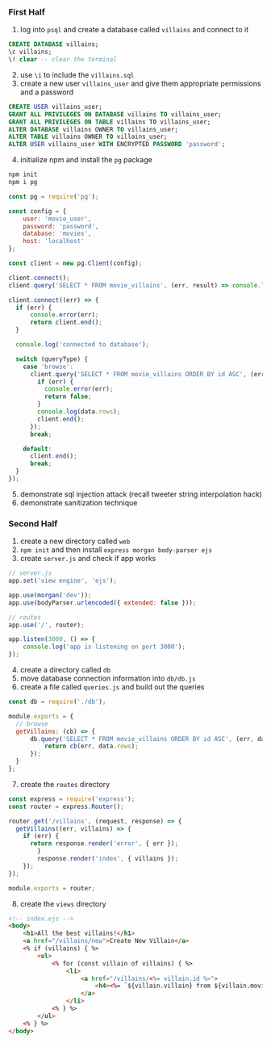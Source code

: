### First Half

1. log into `psql` and create a database called `villains` and connect to it

```sql
CREATE DATABASE villains;
\c villains;
\! clear -- clear the terminal
```

2. use `\i` to include the `villains.sql`
3. create a new user `villains_user` and give them appropriate permissions and a password

```sql
CREATE USER villains_user;
GRANT ALL PRIVILEGES ON DATABASE villains TO villains_user;
GRANT ALL PRIVILEGES ON TABLE villains TO villains_user;
ALTER DATABASE villains OWNER TO villains_user;
ALTER TABLE villains OWNER TO villains_user;
ALTER USER villains_user WITH ENCRYPTED PASSWORD 'password';
```

4. initialize npm and install the `pg` package

```bash
npm init
npm i pg
```

```js
const pg = require('pg');

const config = {
    user: 'movie_user',
    password: 'password',
    database: 'movies',
    host: 'localhost'
};

const client = new pg.Client(config);

client.connect();
client.query('SELECT * FROM movie_villains', (err, result) => console.log(err, result));
```

```js
client.connect((err) => {
  if (err) {
      console.error(err);
      return client.end();
  }

  console.log('connected to database');

  switch (queryType) {
    case 'browse':
      client.query('SELECT * FROM movie_villains ORDER BY id ASC', (err, data) => {
        if (err) {
          console.error(err);
          return false;
        }
        console.log(data.rows);
        client.end();
      });
      break;

    default:
      client.end();
      break;
  }
});
```

5. demonstrate sql injection attack (recall tweeter string interpolation hack)
6. demonstrate sanitization technique

### Second Half

1. create a new directory called `web`
2. `npm init` and then install `express morgan body-parser ejs`
3. create `server.js` and check if app works

```js
// server.js
app.set('view engine', 'ejs');

app.use(morgan('dev'));
app.use(bodyParser.urlencoded({ extended: false }));

// routes
app.use('/', router);

app.listen(3000, () => {
    console.log('app is listening on port 3000');
});
```

4. create a directory called `db`
5. move database connection information into `db/db.js`
6. create a file called `queries.js` and build out the queries

```js
const db = require('./db');

module.exports = {  
  // browse
  getVillains: (cb) => {
      db.query('SELECT * FROM movie_villains ORDER BY id ASC', (err, data) => {
          return cb(err, data.rows);
      });
  }
};
```

7. create the `routes` directory

```js
const express = require('express');
const router = express.Router();

router.get('/villains', (request, response) => {
  getVillains((err, villains) => {
    if (err) {
      return response.render('error', { err });
        }
        response.render('index', { villains });
    });
});

module.exports = router;
```

8. create the `views` directory

```html
<!-- index.ejs -->
<body>
    <h1>All the best villains!</h1>
    <a href="/villains/new">Create New Villain</a>
    <% if (villains) { %>
        <ul>
            <% for (const villain of villains) { %>
                <li>
                    <a href="/villains/<%= villain.id %>">
                        <h4><%= `${villain.villain} from ${villain.movie} (${villain.id})` %></h4>
                    </a>
                </li>
            <% } %>
        </ul>
    <% } %>
</body>
```
